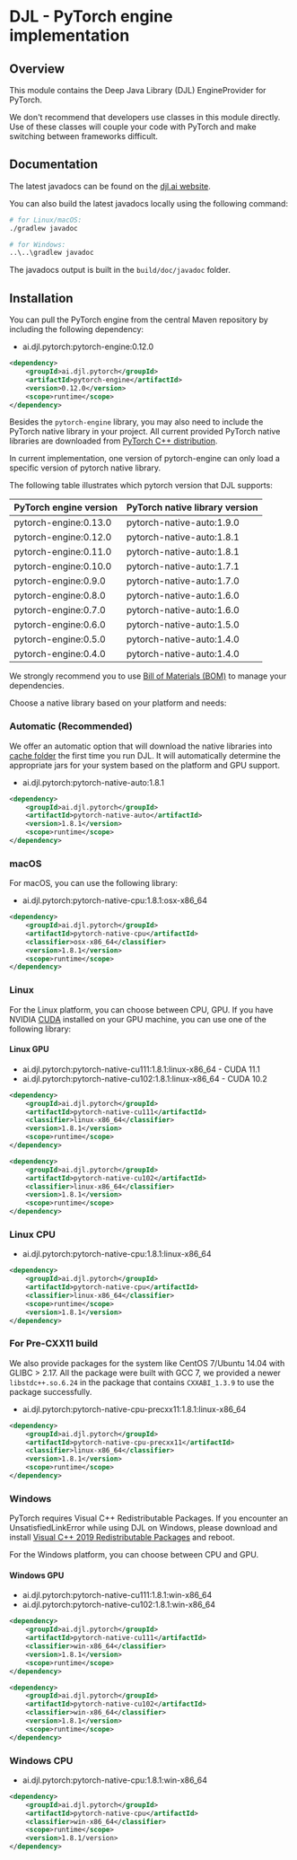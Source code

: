 # DJL - PyTorch engine implementation

## Overview
This module contains the Deep Java Library (DJL) EngineProvider for PyTorch.

We don't recommend that developers use classes in this module directly.
Use of these classes will couple your code with PyTorch and make switching between frameworks difficult.

## Documentation

The latest javadocs can be found on the [djl.ai website](https://javadoc.io/doc/ai.djl.pytorch/pytorch-engine/latest/index.html).

You can also build the latest javadocs locally using the following command:

```sh
# for Linux/macOS:
./gradlew javadoc

# for Windows:
..\..\gradlew javadoc
```
The javadocs output is built in the `build/doc/javadoc` folder.

## Installation
You can pull the PyTorch engine from the central Maven repository by including the following dependency:

- ai.djl.pytorch:pytorch-engine:0.12.0

```xml
<dependency>
    <groupId>ai.djl.pytorch</groupId>
    <artifactId>pytorch-engine</artifactId>
    <version>0.12.0</version>
    <scope>runtime</scope>
</dependency>
```

Besides the `pytorch-engine` library, you may also need to include the PyTorch native library in your project.
All current provided PyTorch native libraries are downloaded from [PyTorch C++ distribution](https://pytorch.org/get-started/locally/#start-locally).

In current implementation, one version of pytorch-engine can only load a specific version of pytorch native library.

The following table illustrates which pytorch version that DJL supports:

| PyTorch engine version | PyTorch native library version           |
|------------------------|------------------------------------------|
| pytorch-engine:0.13.0  | pytorch-native-auto:1.9.0                |
| pytorch-engine:0.12.0  | pytorch-native-auto:1.8.1                |
| pytorch-engine:0.11.0  | pytorch-native-auto:1.8.1                |
| pytorch-engine:0.10.0  | pytorch-native-auto:1.7.1                |
| pytorch-engine:0.9.0   | pytorch-native-auto:1.7.0                |
| pytorch-engine:0.8.0   | pytorch-native-auto:1.6.0                |
| pytorch-engine:0.7.0   | pytorch-native-auto:1.6.0                |
| pytorch-engine:0.6.0   | pytorch-native-auto:1.5.0                |
| pytorch-engine:0.5.0   | pytorch-native-auto:1.4.0                |
| pytorch-engine:0.4.0   | pytorch-native-auto:1.4.0                |

We strongly recommend you to use [Bill of Materials (BOM)](../../bom/README.md) to manage your dependencies.

Choose a native library based on your platform and needs:

### Automatic (Recommended)

We offer an automatic option that will download the native libraries into [cache folder](../../docs/development/cache_management.md) the first time you run DJL.
It will automatically determine the appropriate jars for your system based on the platform and GPU support.

- ai.djl.pytorch:pytorch-native-auto:1.8.1

```xml
<dependency>
    <groupId>ai.djl.pytorch</groupId>
    <artifactId>pytorch-native-auto</artifactId>
    <version>1.8.1</version>
    <scope>runtime</scope>
</dependency>
```

### macOS
For macOS, you can use the following library:

- ai.djl.pytorch:pytorch-native-cpu:1.8.1:osx-x86_64

```xml
<dependency>
    <groupId>ai.djl.pytorch</groupId>
    <artifactId>pytorch-native-cpu</artifactId>
    <classifier>osx-x86_64</classifier>
    <version>1.8.1</version>
    <scope>runtime</scope>
</dependency>
```

### Linux
For the Linux platform, you can choose between CPU, GPU. If you have NVIDIA [CUDA](https://en.wikipedia.org/wiki/CUDA)
installed on your GPU machine, you can use one of the following library:

#### Linux GPU

- ai.djl.pytorch:pytorch-native-cu111:1.8.1:linux-x86_64 - CUDA 11.1
- ai.djl.pytorch:pytorch-native-cu102:1.8.1:linux-x86_64 - CUDA 10.2

```xml
<dependency>
    <groupId>ai.djl.pytorch</groupId>
    <artifactId>pytorch-native-cu111</artifactId>
    <classifier>linux-x86_64</classifier>
    <version>1.8.1</version>
    <scope>runtime</scope>
</dependency>
```

```xml
<dependency>
    <groupId>ai.djl.pytorch</groupId>
    <artifactId>pytorch-native-cu102</artifactId>
    <classifier>linux-x86_64</classifier>
    <version>1.8.1</version>
    <scope>runtime</scope>
</dependency>
```

### Linux CPU

- ai.djl.pytorch:pytorch-native-cpu:1.8.1:linux-x86_64

```xml
<dependency>
    <groupId>ai.djl.pytorch</groupId>
    <artifactId>pytorch-native-cpu</artifactId>
    <classifier>linux-x86_64</classifier>
    <scope>runtime</scope>
    <version>1.8.1</version>
</dependency>
```

### For Pre-CXX11 build

We also provide packages for the system like CentOS 7/Ubuntu 14.04 with GLIBC > 2.17.
All the package were built with GCC 7, we provided a newer `libstdc++.so.6.24` in the package that contains `CXXABI_1.3.9` to use the package successfully.

- ai.djl.pytorch:pytorch-native-cpu-precxx11:1.8.1:linux-x86_64

```xml
<dependency>
    <groupId>ai.djl.pytorch</groupId>
    <artifactId>pytorch-native-cpu-precxx11</artifactId>
    <classifier>linux-x86_64</classifier>
    <version>1.8.1</version>
    <scope>runtime</scope>
</dependency>
```

### Windows

PyTorch requires Visual C++ Redistributable Packages. If you encounter an UnsatisfiedLinkError while using
DJL on Windows, please download and install
[Visual C++ 2019 Redistributable Packages](https://support.microsoft.com/en-us/help/2977003/the-latest-supported-visual-c-downloads) and reboot.

For the Windows platform, you can choose between CPU and GPU.

#### Windows GPU

- ai.djl.pytorch:pytorch-native-cu111:1.8.1:win-x86_64
- ai.djl.pytorch:pytorch-native-cu102:1.8.1:win-x86_64

```xml
<dependency>
    <groupId>ai.djl.pytorch</groupId>
    <artifactId>pytorch-native-cu111</artifactId>
    <classifier>win-x86_64</classifier>
    <version>1.8.1</version>
    <scope>runtime</scope>
</dependency>
```

```xml
<dependency>
    <groupId>ai.djl.pytorch</groupId>
    <artifactId>pytorch-native-cu102</artifactId>
    <classifier>win-x86_64</classifier>
    <version>1.8.1</version>
    <scope>runtime</scope>
</dependency>
```

### Windows CPU

- ai.djl.pytorch:pytorch-native-cpu:1.8.1:win-x86_64

```xml
<dependency>
    <groupId>ai.djl.pytorch</groupId>
    <artifactId>pytorch-native-cpu</artifactId>
    <classifier>win-x86_64</classifier>
    <scope>runtime</scope>
    <version>1.8.1/version>
</dependency>
```
